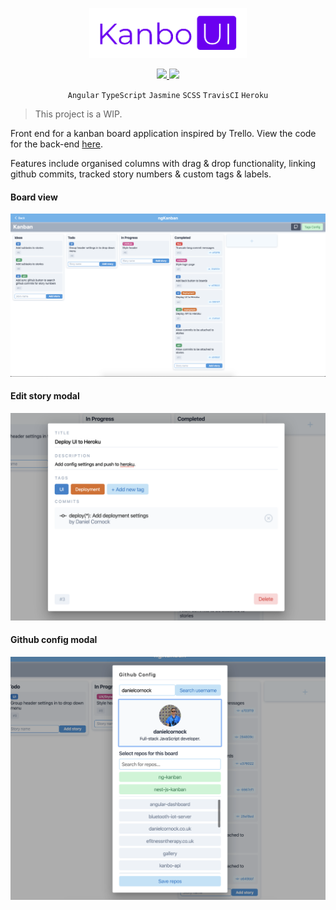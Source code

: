 <p align="center">
  <img src="./static/kanban-ui.png" width="50%">
</p>

<p align="center">
  <a align="center" alt="Build status" href="https://travis-ci.com/danielcornock/kanbo-ui">
    <img src="https://travis-ci.com/danielcornock/kanbo-ui.svg?branch=master">
  </a>
  <img src="http://heroku-badge.herokuapp.com/?app=ng-kanban&style=flat&svg=1">
</p>

<p align="center">
<code>Angular</code>
<code>TypeScript</code>
<code>Jasmine</code>
<code>SCSS</code>
<code>TravisCI</code>
<code>Heroku</code>
</p>

> This project is a WIP.

Front end for a kanban board application inspired by Trello. View the code for the back-end [here](https://github.com/danielcornock/kanbo-api).

Features include organised columns with drag & drop functionality, linking github commits, tracked story numbers & custom tags & labels.

#### Board view

<img src="./static/board-screenshot.png">

#### Edit story modal

<img src="./static/edit-story-screenshot.png">

#### Github config modal

<img src="./static/github-screenshot.png">
